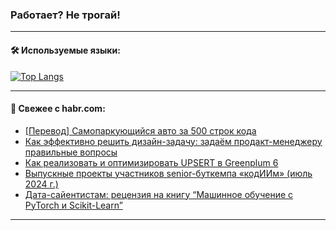 ### Работает? Не трогай!

---
<!--
#### 🛠️ Technical stack:

![Java](https://img.shields.io/badge/Java-informational?logo=Oracle&style=flat&logoColor=white&color=FF4500)
![Kotlin](https://img.shields.io/badge/Kotlin-informational?logo=Kotlin&style=flat&logoColor=white&color=774D97)
![TS](https://img.shields.io/badge/TypeScript-informational?logo=typeScript&style=flat&logoColor=black&color=017acc)
![Python](https://img.shields.io/badge/Python-informational?logo=Python&style=flat&logoColor=black&color=ffdd54) <br>
![Spring](https://img.shields.io/badge/Spring-informational?logo=Spring&style=flat&logoColor=white&color=6DB33F) 
![SpringBoot](https://img.shields.io/badge/SpringBoot-informational?logo=SpringBoot&style=flat&logoColor=white&color=6DB33F)
![Nest](https://img.shields.io/badge/NestJS-informational?logo=NestJS&style=flat&logoColor=white&color=E0234E) 
![NodeJS](https://img.shields.io/badge/NodeJS-informational?logo=node.js&style=flat&logoColor=white&color=70A760)<br>
![PostgreSQL](https://img.shields.io/badge/PostgreSQL-informational?logo=PostgreSQL&style=flat&logoColor=white&color=DAA520)
![MongoDB](https://img.shields.io/badge/MongoDB-informational?logo=MongoDB&style=flat&logoColor=white&color=870000)
![Apache](https://img.shields.io/badge/Apache-informational?logo=apache&style=flat&logoColor=white&color=f74e28)

___ 
-->

#### 🛠️ Используемые языки:

[![Top Langs](https://github-readme-stats-u2qms2cxw-advtsettinggmailcoms-projects.vercel.app/api/top-langs/?username=zloylis&langs_count=10&hide_title=true&title_color=e6edf3&size_weight=0.5&count_weight=0.5&layout=compact&hide_progress=true&hide_border=true&theme=dracula)](https://github.com/zloylis)

<!---


####  :octocat:&nbsp;&nbsp; Статистика:

![GitHub stats](https://github-readme-stats-u2qms2cxw-advtsettinggmailcoms-projects.vercel.app/api?username=zloylis&show_icons=true&hide_border=true&theme=dracula&title_color=e6edf3&include_all_commits=true&count_private=true&hide_rank=false&hide_title=true&rank_icon=github)
-->
---

#### 💬 Свежее с habr.com:

<!-- BLOG-POST-LIST:START -->
- [[Перевод] Самопаркующийся авто за 500 строк кода](https://habr.com/ru/companies/timeweb/articles/829352/?utm_source=habrahabr&utm_medium=rss&utm_campaign=829352)
- [Как эффективно решить дизайн-задачу: задаём продакт-менеджеру правильные вопросы](https://habr.com/ru/companies/yandex_praktikum/articles/830320/?utm_source=habrahabr&utm_medium=rss&utm_campaign=830320)
- [Как реализовать и оптимизировать UPSERT в Greenplum 6](https://habr.com/ru/companies/arenadata/articles/830864/?utm_source=habrahabr&utm_medium=rss&utm_campaign=830864)
- [Выпускные проекты участников senior-буткемпа «кодИИм» &lpar;июль 2024 г.&rpar;](https://habr.com/ru/articles/831002/?utm_source=habrahabr&utm_medium=rss&utm_campaign=831002)
- [Дата-сайентистам: рецензия на книгу “Машинное обучение с PyTorch и Scikit-Learn”](https://habr.com/ru/companies/ssp-soft/articles/830004/?utm_source=habrahabr&utm_medium=rss&utm_campaign=830004)
<!-- BLOG-POST-LIST:END -->

---
